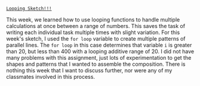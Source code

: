 [`Looping Sketch!!!`]()

This week, we learned how to use looping functions to handle multiple calculations at once between a range of numbers. This saves the task of writing each individual task multiple times with slight variation. For this week's sketch, I used the `for loop` variable to create multiple patterns of parallel lines. The `for loop` in this case determines that variable `i` is greater than 20, but less than 400 with a looping additive range of 20. I did not have many problems with this assignment, just lots of experimentation to get the shapes and patterns that I wanted to assemble the composition. There is nothing this week that I want to discuss further, nor were any of my classmates involved in this process. 
